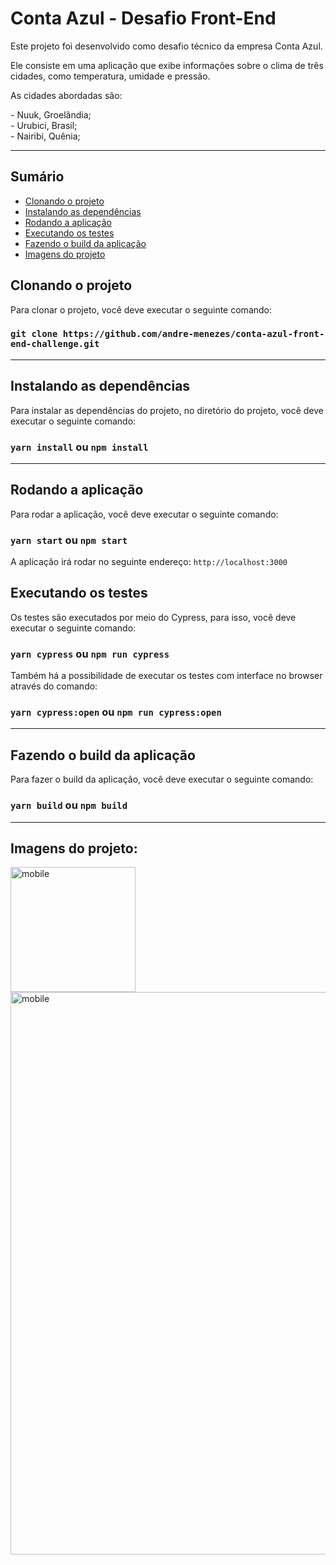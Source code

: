 # Conta Azul - Desafio Front-End

<p>Este projeto foi desenvolvido como desafio técnico da empresa Conta Azul.</p>
<p>Ele consiste em uma aplicação que exibe informações sobre o clima de três cidades, como temperatura, umidade e pressão.</p>
<p>As cidades abordadas são:</p>
- Nuuk, Groelândia;<br>
- Urubici, Brasil;<br>
- Nairibi, Quênia;<br>

<hr>

## Sumário

- [Clonando o projeto](#clonando-o-projeto)
- [Instalando as dependências](#instalando-as-dependências)
- [Rodando a aplicação](#rodando-a-aplicação)
- [Executando os testes](#executando-os-testes)
- [Fazendo o build da aplicação](#fazendo-o-build-da-aplicação)
- [Imagens do projeto](#imagens-do-projeto)

## Clonando o projeto

Para clonar o projeto, você deve executar o seguinte comando:

### `git clone https://github.com/andre-menezes/conta-azul-front-end-challenge.git`

<hr>

## Instalando as dependências

Para instalar as dependências do projeto, no diretório do projeto, você deve executar o seguinte comando:

### `yarn install` ou `npm install`

<hr>

## Rodando a aplicação

Para rodar a aplicação, você deve executar o seguinte comando:

### `yarn start` ou `npm start`

A aplicação irá rodar no seguinte endereço: `http://localhost:3000`

## Executando os testes

Os testes são executados por meio do Cypress, para isso, você deve executar o seguinte comando:

### `yarn cypress` ou `npm run cypress`

Também há a possibilidade de executar os testes com interface no browser através do comando:

### `yarn cypress:open` ou `npm run cypress:open`

<hr>

## Fazendo o build da aplicação

Para fazer o build da aplicação, você deve executar o seguinte comando:

### `yarn build` ou `npm build`

<hr>

## Imagens do projeto:
<img src="https://user-images.githubusercontent.com/69818988/201937045-a070d4d8-af54-4595-9552-808377500b2a.png" alt="mobile" width=200/>
<img src="https://user-images.githubusercontent.com/69818988/201935707-f4ea5114-d427-4f4f-8c56-1d14b19ca3a0.png" alt="mobile" width=900/>

